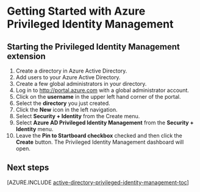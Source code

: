 <properties
   pageTitle="Azure Privileged Identity Managment How To Table of Contents"
   description="Learn how to manage privileged identities with the Azure Privileged Identity Managment extention."
   services="active-directory"
   documentationCenter=""
   authors="IHenkel"
   manager="stevenpo"
   editor=""/>

<tags
   ms.service="na"
   ms.devlang="na"
   ms.topic="article"
   ms.tgt_pltfrm="na"
   ms.workload="identity"
   ms.date="09/21/2015"
   ms.author="inhenk"/>

# Getting Started with Azure Privileged Identity Management

## Starting the Privileged Identity Management extension

1.  Create a directory in Azure Active Directory.
2.  Add users to your Azure Active Directory.
3.  Create a few global administrators in your directory.
4.  Log in to <http://portal.azure.com> with a global administrator account.
5.  Click on the **username** in the upper left hand corner of the portal.
6.  Select the **directory** you just created.
7.  Click the **New** icon in the left navigation.
8.  Select **Security + Identity** from the Create menu.
9.  Select **Azure AD Privileged Identity Management** from the **Security + Identity** menu.
10. Leave the **Pin to Startboard checkbox** checked and then click the **Create** button. The Privileged Identity Management dashboard will open.

<!--Every topic should have next steps and links to the next logical set of content to keep the customer engaged-->
## Next steps
[AZURE.INCLUDE [active-directory-privileged-identity-management-toc](../../includes/active-directory-privileged-identity-management-toc.md)]

